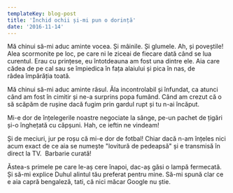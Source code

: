 ```yaml
---
templateKey: blog-post
title: 'Închid ochii și-mi pun o dorință'
date: '2016-11-14'
---
```


Mă chinui să-mi aduc aminte vocea. Și mâinile. Și glumele. Ah, și poveștile! Alea scormonite pe loc, pe care ni le ziceai de fiecare dată când se lua curentul. Erau cu prințese, eu întotdeauna am fost una dintre ele. Aia care cădea de pe cal sau se împiedica în fața alaiului și pica în nas, de râdea împărăția toată.

Mă chinui să-mi aduc aminte râsul. Ăla incontrolabil și înfundat, ca atunci când am fost în cimitir și ne-a surprins popa fumând. Când am crezut că o să scăpăm de rușine dacă fugim prin gardul rupt și tu n-ai încăput.

Mi-e dor de înțelegerile noastre negociate la sânge, pe-un pachet de țigări și-o înghețată cu căpșuni. Hah, ce ieftin ne vindeam!

Și de meciuri, jur pe roșu că mi-e dor de fotbal! Chiar dacă n-am înțeles nici acum exact de ce aia se numește "lovitură de pedeapsă" și e transmisă în direct la TV.  Barbarie curată!

Ăstea-s primele pe care le-aș cere înapoi, dac-aș găsi o lampă fermecată. Și să-mi explice Duhul alintul tău preferat pentru mine. Să-mi spună clar ce e aia capră bengaleză, tati, că nici măcar Google nu știe.
